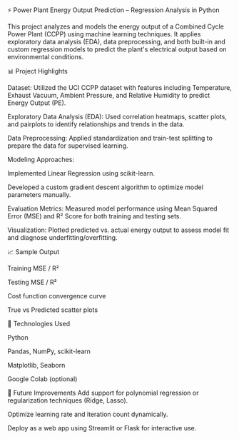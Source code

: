 ⚡ Power Plant Energy Output Prediction – Regression Analysis in Python

This project analyzes and models the energy output of a Combined Cycle Power Plant (CCPP) using machine learning techniques. It applies exploratory data analysis (EDA), data preprocessing, and both built-in and custom regression models to predict the plant's electrical output based on environmental conditions.

📊 Project Highlights

Dataset: Utilized the UCI CCPP dataset with features including Temperature, Exhaust Vacuum, Ambient Pressure, and Relative Humidity to predict Energy Output (PE).

Exploratory Data Analysis (EDA): Used correlation heatmaps, scatter plots, and pairplots to identify relationships and trends in the data.

Data Preprocessing: Applied standardization and train-test splitting to prepare the data for supervised learning.

Modeling Approaches:

Implemented Linear Regression using scikit-learn.

Developed a custom gradient descent algorithm to optimize model parameters manually.

Evaluation Metrics: Measured model performance using Mean Squared Error (MSE) and R² Score for both training and testing sets.

Visualization: Plotted predicted vs. actual energy output to assess model fit and diagnose underfitting/overfitting.



📈 Sample Output

Training MSE / R²

Testing MSE / R²

Cost function convergence curve

True vs Predicted scatter plots

📌 Technologies Used

Python

Pandas, NumPy, scikit-learn

Matplotlib, Seaborn

Google Colab (optional)

🚀 Future Improvements
Add support for polynomial regression or regularization techniques (Ridge, Lasso).

Optimize learning rate and iteration count dynamically.

Deploy as a web app using Streamlit or Flask for interactive use.
